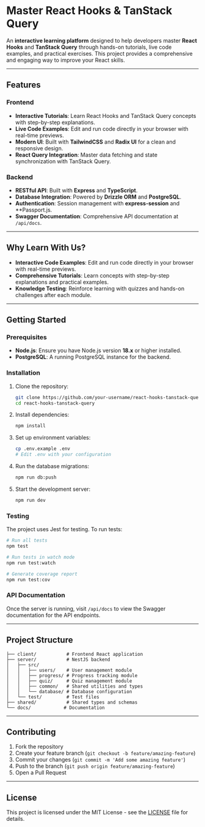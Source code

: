 # Master React Hooks & TanStack Query

An **interactive learning platform** designed to help developers master **React Hooks** and **TanStack Query** through hands-on tutorials, live code examples, and practical exercises. This project provides a comprehensive and engaging way to improve your React skills.

---

## Features

### Frontend
- **Interactive Tutorials**: Learn React Hooks and TanStack Query concepts with step-by-step explanations.
- **Live Code Examples**: Edit and run code directly in your browser with real-time previews.
- **Modern UI**: Built with **TailwindCSS** and **Radix UI** for a clean and responsive design.
- **React Query Integration**: Master data fetching and state synchronization with TanStack Query.

### Backend
- **RESTful API**: Built with **Express** and **TypeScript**.
- **Database Integration**: Powered by **Drizzle ORM** and **PostgreSQL**.
- **Authentication**: Session management with **express-session** and **Passport.js.
- **Swagger Documentation**: Comprehensive API documentation at `/api/docs`.

---

## Why Learn With Us?

- **Interactive Code Examples**: Edit and run code directly in your browser with real-time previews.
- **Comprehensive Tutorials**: Learn concepts with step-by-step explanations and practical examples.
- **Knowledge Testing**: Reinforce learning with quizzes and hands-on challenges after each module.

---

## Getting Started

### Prerequisites

- **Node.js**: Ensure you have Node.js version **18.x** or higher installed.
- **PostgreSQL**: A running PostgreSQL instance for the backend.

### Installation

1. Clone the repository:
   ```bash
   git clone https://github.com/your-username/react-hooks-tanstack-query.git
   cd react-hooks-tanstack-query
   ```

2. Install dependencies:

   ```bash
   npm install
   ```

3. Set up environment variables:

   ```bash
   cp .env.example .env
   # Edit .env with your configuration
   ```

4. Run the database migrations:

   ```bash
   npm run db:push
   ```

5. Start the development server:
   ```bash
   npm run dev
   ```

### Testing

The project uses Jest for testing. To run tests:

```bash
# Run all tests
npm test

# Run tests in watch mode
npm run test:watch

# Generate coverage report
npm run test:cov
```

### API Documentation

Once the server is running, visit `/api/docs` to view the Swagger documentation for the API endpoints.

---

## Project Structure

```
├── client/           # Frontend React application
├── server/           # NestJS backend
│   ├── src/
│   │   ├── users/    # User management module
│   │   ├── progress/ # Progress tracking module
│   │   ├── quiz/     # Quiz management module
│   │   ├── common/   # Shared utilities and types
│   │   └── database/ # Database configuration
│   └── test/         # Test files
├── shared/           # Shared types and schemas
└── docs/            # Documentation
```

---

## Contributing

1. Fork the repository
2. Create your feature branch (`git checkout -b feature/amazing-feature`)
3. Commit your changes (`git commit -m 'Add some amazing feature'`)
4. Push to the branch (`git push origin feature/amazing-feature`)
5. Open a Pull Request

---

## License

This project is licensed under the MIT License - see the [LICENSE](LICENSE) file for details.
